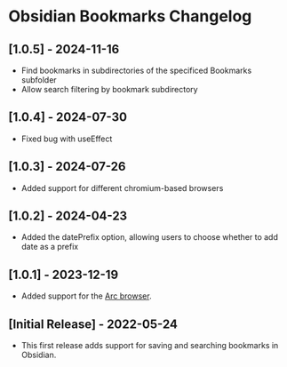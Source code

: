 # Obsidian Bookmarks Changelog

## [1.0.5] - 2024-11-16

- Find bookmarks in subdirectories of the specificed Bookmarks subfolder
- Allow search filtering by bookmark subdirectory

## [1.0.4] - 2024-07-30

- Fixed bug with useEffect

## [1.0.3] - 2024-07-26

- Added support for different chromium-based browsers

## [1.0.2] - 2024-04-23

- Added the datePrefix option, allowing users to choose whether to add date as a prefix

## [1.0.1] - 2023-12-19

- Added support for the [Arc browser](https://arc.net/).

## [Initial Release] - 2022-05-24

- This first release adds support for saving and searching bookmarks in Obsidian.
